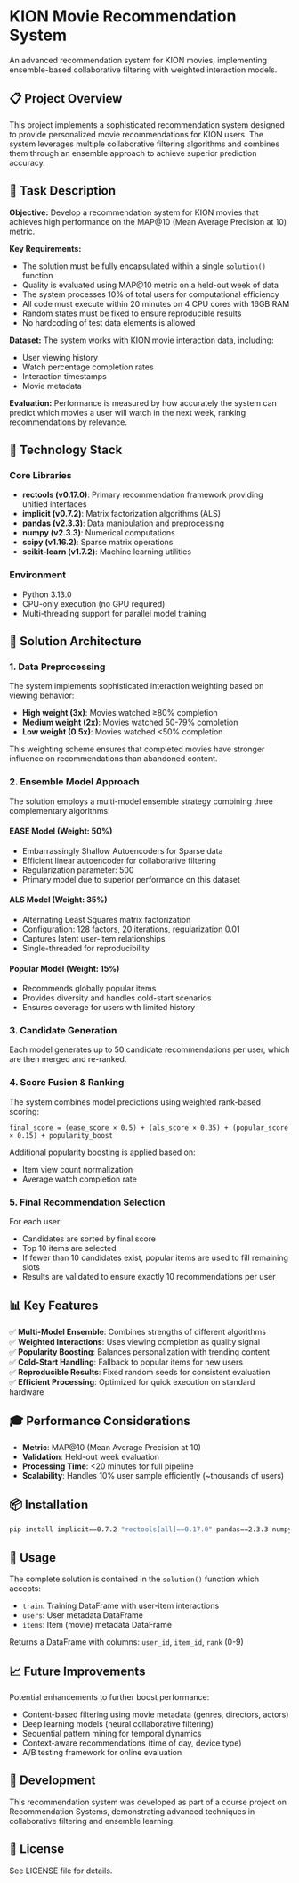 # KION Movie Recommendation System

An advanced recommendation system for KION movies, implementing ensemble-based collaborative filtering with weighted interaction models.

## 📋 Project Overview

This project implements a sophisticated recommendation system designed to provide personalized movie recommendations for KION users. The system leverages multiple collaborative filtering algorithms and combines them through an ensemble approach to achieve superior prediction accuracy.

## 🎯 Task Description

**Objective:** Develop a recommendation system for KION movies that achieves high performance on the MAP@10 (Mean Average Precision at 10) metric.

**Key Requirements:**
- The solution must be fully encapsulated within a single `solution()` function
- Quality is evaluated using MAP@10 metric on a held-out week of data
- The system processes 10% of total users for computational efficiency
- All code must execute within 20 minutes on 4 CPU cores with 16GB RAM
- Random states must be fixed to ensure reproducible results
- No hardcoding of test data elements is allowed

**Dataset:** The system works with KION movie interaction data, including:
- User viewing history
- Watch percentage completion rates
- Interaction timestamps
- Movie metadata

**Evaluation:** Performance is measured by how accurately the system can predict which movies a user will watch in the next week, ranking recommendations by relevance.

## 🔧 Technology Stack

### Core Libraries
- **rectools (v0.17.0)**: Primary recommendation framework providing unified interfaces
- **implicit (v0.7.2)**: Matrix factorization algorithms (ALS)
- **pandas (v2.3.3)**: Data manipulation and preprocessing
- **numpy (v2.3.3)**: Numerical computations
- **scipy (v1.16.2)**: Sparse matrix operations
- **scikit-learn (v1.7.2)**: Machine learning utilities

### Environment
- Python 3.13.0
- CPU-only execution (no GPU required)
- Multi-threading support for parallel model training

## 🚀 Solution Architecture

### 1. Data Preprocessing
The system implements sophisticated interaction weighting based on viewing behavior:
- **High weight (3x)**: Movies watched ≥80% completion
- **Medium weight (2x)**: Movies watched 50-79% completion  
- **Low weight (0.5x)**: Movies watched <50% completion

This weighting scheme ensures that completed movies have stronger influence on recommendations than abandoned content.

### 2. Ensemble Model Approach

The solution employs a multi-model ensemble strategy combining three complementary algorithms:

#### **EASE Model (Weight: 50%)**
- Embarrassingly Shallow Autoencoders for Sparse data
- Efficient linear autoencoder for collaborative filtering
- Regularization parameter: 500
- Primary model due to superior performance on this dataset

#### **ALS Model (Weight: 35%)**
- Alternating Least Squares matrix factorization
- Configuration: 128 factors, 20 iterations, regularization 0.01
- Captures latent user-item relationships
- Single-threaded for reproducibility

#### **Popular Model (Weight: 15%)**
- Recommends globally popular items
- Provides diversity and handles cold-start scenarios
- Ensures coverage for users with limited history

### 3. Candidate Generation
Each model generates up to 50 candidate recommendations per user, which are then merged and re-ranked.

### 4. Score Fusion & Ranking
The system combines model predictions using weighted rank-based scoring:
```
final_score = (ease_score × 0.5) + (als_score × 0.35) + (popular_score × 0.15) + popularity_boost
```

Additional popularity boosting is applied based on:
- Item view count normalization
- Average watch completion rate

### 5. Final Recommendation Selection
For each user:
- Candidates are sorted by final score
- Top 10 items are selected
- If fewer than 10 candidates exist, popular items are used to fill remaining slots
- Results are validated to ensure exactly 10 recommendations per user

## 📊 Key Features

✅ **Multi-Model Ensemble**: Combines strengths of different algorithms  
✅ **Weighted Interactions**: Uses viewing completion as quality signal  
✅ **Popularity Boosting**: Balances personalization with trending content  
✅ **Cold-Start Handling**: Fallback to popular items for new users  
✅ **Reproducible Results**: Fixed random seeds for consistent evaluation  
✅ **Efficient Processing**: Optimized for quick execution on standard hardware  

## 🎓 Performance Considerations

- **Metric**: MAP@10 (Mean Average Precision at 10)
- **Validation**: Held-out week evaluation
- **Processing Time**: <20 minutes for full pipeline
- **Scalability**: Handles 10% user sample efficiently (~thousands of users)

## 📦 Installation

```bash
pip install implicit==0.7.2 "rectools[all]==0.17.0" pandas==2.3.3 numpy==2.3.3 scipy==1.16.2 requests==2.32.5 catboost==1.2.8 scikit-learn==1.7.2
```

## 🔬 Usage

The complete solution is contained in the `solution()` function which accepts:
- `train`: Training DataFrame with user-item interactions
- `users`: User metadata DataFrame
- `items`: Item (movie) metadata DataFrame

Returns a DataFrame with columns: `user_id`, `item_id`, `rank` (0-9)

## 📈 Future Improvements

Potential enhancements to further boost performance:
- Content-based filtering using movie metadata (genres, directors, actors)
- Deep learning models (neural collaborative filtering)
- Sequential pattern mining for temporal dynamics
- Context-aware recommendations (time of day, device type)
- A/B testing framework for online evaluation

## 👥 Development

This recommendation system was developed as part of a course project on Recommendation Systems, demonstrating advanced techniques in collaborative filtering and ensemble learning.

## 📄 License

See LICENSE file for details.
